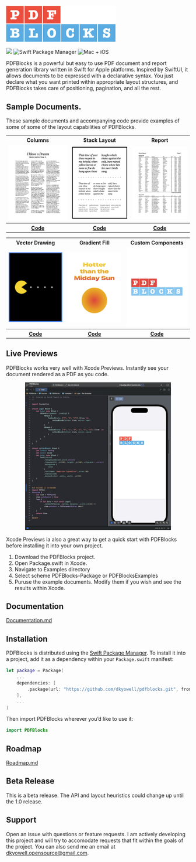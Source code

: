 <p align="left">
    <img src="Documentation/logo.png" width="300" max-width="50%" alt=“PDFBlocks” />
</p>
<p align="left">
    <img src="https://img.shields.io/badge/swift-5.9-orange.svg" />
    <img src="https://img.shields.io/badge/swiftpm-compatible-brightgreen.svg?style=flat" alt="Swift Package Manager" />
    <img src="https://img.shields.io/badge/platforms-macOS+iOS-brightgreen.svg?style=flat" alt="Mac + iOS" />
</p>

PDFBlocks is a powerful but easy to use PDF document and report generation library written in Swift for Apple platforms. Inspired by SwiftUI, it allows documents to be expressed with a declarative syntax. You just declare what you want printed within appropriate layout structures, and PDFBlocks takes care of positioning, pagination, and all the rest.

## Sample Documents. 

These sample documents and accompanying code provide examples of some of some of the layout capabilities of PDFBlocks.

<table>
  <tr>
     <th>Columns</th>
     <th>Stack Layout</th>
     <th>Report</th>
  </tr>
  <tr>
     <td><a href="Documentation/example-columns.pdf"><img src="Documentation/example-columns.jpg" width="300" max-width="33%" alt=“Columns Example”/></a></td>
     <td><a href="Documentation/example-stacks.pdf"><img src="Documentation/example-stacks.jpg" width="300" max-width="33%" alt=“Stacks Example”/></a></td>
     <td><a href="Documentation/example-report.pdf"><img src="Documentation/example-report.jpg" width="300" max-width="33%" alt=“Report Example”/></a></td>
  </tr>
  <tr>
     <th><a href="Documentation/example-columns.md">Code</a></th>
     <th><a href="Documentation/example-stacks.md">Code</a></th>
     <th><a href="Documentation/example-report.md">Code</a></th>
  </tr>
</table>
<table>

  <tr>
     <th>Vector Drawing</th>
     <th>Gradient Fill</th>
     <th>Custom Components</th>
  </tr>
  <tr>
     <td><a href="Documentation/example-vector.pdf"><img src="Documentation/example-vector.jpg" width="300" alt=“PDFBlocks”/></a></td>
     <td><a href="Documentation/example-gradient.pdf"><img src="Documentation/example-gradient.jpg" width="300" alt=“PDFBlocks”/></a></td>
     <td><a href="Documentation/example-custom.pdf"><img src="Documentation/example-custom.jpg" width="300" alt=“PDFBlocks”/></a></td>
  </tr>
  <tr>
     <th><a href="Documentation/example-vector.md">Code</a></th>
     <th><a href="Documentation/example-gradient.md">Code</a></th>
     <th><a href="Documentation/example-custom.md">Code</a></th>
  </tr>
</table>


## Live Previews
PDFBlocks works very well with Xcode Previews. Instantly see your document rendered as a PDF as you code.

<p align="center">
    <img src="Documentation/xcode-preview.png" width="400" max-width="50%" alt=“Xcode Preview” />
</p>


Xcode Previews ia also a great way to get a quick start with PDFBlocks before installing it into your own project.

1. Download the PDFBlocks project.
2. Open Package.swift in Xcode.
3. Navigate to Examples directory
4. Select scheme PDFBlocks-Package or PDFBlocksExamples
4. Puruse the example documents. Modify them if you wish and see the results within Xcode.


## Documentation
[Documentation.md](Documentation/Documentation.md)



## Installation
PDFBlocks is distributed using the [Swift Package Manager](https://swift.org/package-manager). To install it into a project, add it as a dependency within your `Package.swift` manifest:

```swift
let package = Package(
    ...
    dependencies: [
        .package(url: "https://github.com/dkyowell/pdfblocks.git", from: "0.2.4")
    ],
    ...
)
```

Then import PDFBlocks wherever you’d like to use it:

```swift
import PDFBlocks
```

## Roadmap
[Roadmap.md](Documentation/Roadmap.md)

## Beta Release
This is a beta release. The API and layout heuristics could change up until the 1.0 release.

## Support
Open an issue with questions or feature requests. I am actively developing this project and will try to accomodate requests that fit within the goals of the project. You can also send me an email at dkyowell.opensource@gmail.com.
